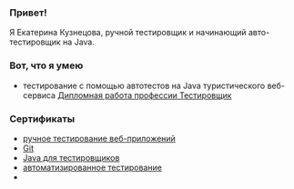 ### Привет!

Я Екатерина Кузнецова, ручной тестировщик и начинающий авто-тестировщик на Java.
### Вот, что я умею
- тестирование с помощью автотестов на Java туристического веб-сервиса [Дипломная работа профессии Тестировщик](https://github.com/Ekaterina-Isabel/Diploma/blob/master/README.md)

### Сертификаты
- [ручное тестирование веб-приложений](https://github.com/Ekaterina-Isabel/Ekaterina-Isabel/blob/main/manual%20testing%20of%20web%20applications.pdf)
- [Git](https://github.com/Ekaterina-Isabel/Ekaterina-Isabel/blob/main/Git.pdf)
- [Java для тестировщиков](https://github.com/Ekaterina-Isabel/Ekaterina-Isabel/blob/main/Java%20for%20testers.pdf)
- [автоматизированное тестирование](https://github.com/Ekaterina-Isabel/Ekaterina-Isabel/blob/main/automated%20testing.pdf)
- 
